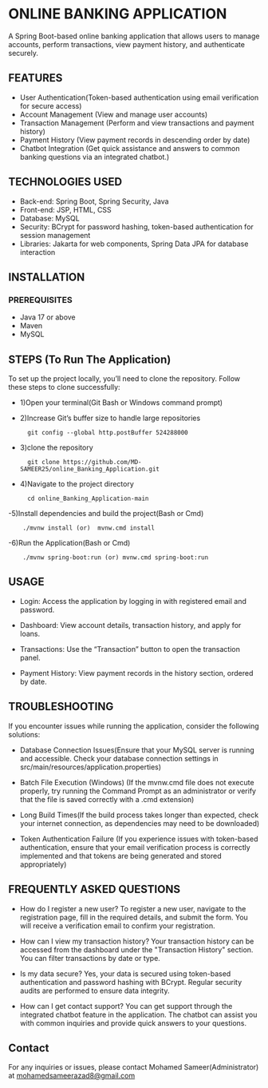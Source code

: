 
# ONLINE BANKING APPLICATION

A Spring Boot-based online banking application that allows users to manage accounts, perform transactions, view payment history, and authenticate securely.


## FEATURES

 - User Authentication(Token-based authentication using email verification for secure access)
 - Account Management (View and manage user accounts)
 - Transaction Management (Perform and view transactions and payment history)
 - Payment History  (View payment records in descending order by date)
 - Chatbot Integration (Get quick assistance and answers to common banking questions via an integrated chatbot.)



## TECHNOLOGIES USED

- Back-end: Spring Boot, Spring Security, Java
- Front-end: JSP, HTML, CSS
- Database: MySQL
- Security: BCrypt for password hashing, token-based authentication for session management
- Libraries: Jakarta for web components, Spring Data JPA for database interaction


## INSTALLATION

### PREREQUISITES
- Java 17 or above
- Maven
- MySQL


## STEPS (To Run The Application)

To set up the project locally, you’ll need to clone the repository. Follow these steps to clone successfully:
- 1)Open your terminal(Git Bash or Windows command prompt)

- 2)Increase Git’s buffer size to handle large repositories
        
        git config --global http.postBuffer 524288000

- 3)clone the repository

        git clone https://github.com/MD-SAMEER25/online_Banking_Application.git

- 4)Navigate to the project directory

        cd online_Banking_Application-main

-5)Install dependencies and build the project(Bash or Cmd)

        ./mvnw install (or)  mvnw.cmd install


-6)Run the Application(Bash or Cmd)

        ./mvnw spring-boot:run (or) mvnw.cmd spring-boot:run

## USAGE

- Login: Access the application by logging in with registered email and password.

- Dashboard: View account details, transaction history, and apply for loans.
- Transactions: Use the “Transaction” button to open the transaction panel.
- Payment History: View payment records in the history section, ordered by date.
## TROUBLESHOOTING

 If you encounter issues while running the application, consider the following solutions:

- Database Connection Issues(Ensure that your MySQL server is running and accessible. Check your database connection settings in src/main/resources/application.properties)

- Batch File Execution (Windows) (If the mvnw.cmd file does not execute properly, try running the Command Prompt as an administrator or verify that the file is saved correctly with a .cmd extension)

- Long Build Times(If the build process takes longer than expected, check your internet connection, as dependencies may need to be downloaded)

- Token Authentication Failure (If you experience issues with token-based authentication, ensure that your email verification process is correctly implemented and that tokens are being generated and stored appropriately)
## FREQUENTLY ASKED QUESTIONS

- How do I register a new user?
To register a new user, navigate to the registration page, fill in the required details, and submit the form. You will receive a verification email to confirm your registration.


- How can I view my transaction history?
Your transaction history can be accessed from the dashboard under the "Transaction History" section. You can filter transactions by date or type.

- Is my data secure?
Yes, your data is secured using token-based authentication and password hashing with BCrypt. Regular security audits are performed to ensure data integrity.

- How can I get contact support?
You can get support through the integrated chatbot feature in the application. The chatbot can assist you with common inquiries and provide quick answers to your questions.
## Contact

For any inquiries or issues, please contact Mohamed Sameer(Administrator) at mohamedsameerazad8@gmail.com